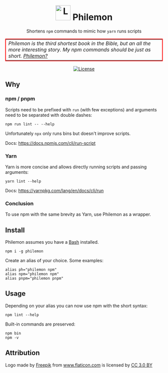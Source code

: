 <h1 align="center">
  <img alt="Logo" src="https://image.flaticon.com/icons/svg/826/826934.svg" height="48">
  Philemon
</h1>

<p align="center">
  Shortens <code>npm</code> commands to mimic how <code>yarn</code> runs scripts
</p>

<center>
  <table style="border: 2px solid red">
    <tr>
      <td border="0">
        <i>
          Philemon is the third shortest book in the Bible, but an all the more interesting story. My npm commands should be just as short. <a href="https://www.bibleserver.com/text/ESV/Philemon1">Philemon?</a>
        </i>
      </td>
    </tr>
  </table>
</center>

<p align="center">
  <a href="https://raw.githubusercontent.com/n4bb12/philemon/master/LICENSE">
    <img alt="License" src="https://img.shields.io/badge/License-ISC-lightgrey.svg?style=flat-square">
  </a>
</p>

## Why

### npm / pnpm

Scripts need to be prefixed with `run` (with few exceptions) and arguments need to be separated with double dashes:
```
npm run lint -- --help
```

Unfortunately `npx` only runs bins but doesn't improve scripts.  

Docs: https://docs.npmjs.com/cli/run-script

### Yarn

Yarn is more concise and allows directly running scripts and passing arguments:
```
yarn lint --help
```

Docs: https://yarnpkg.com/lang/en/docs/cli/run

### Conclusion

To use npm with the same brevity as Yarn, use Philemon as a wrapper.

## Install

Philemon assumes you have a [Bash](https://www.google.de/search?q=Install+Bash)  installed.

```
npm i -g philemon
```

Create an alias of your choice. Some examples:

```
alias ph="philemon npm"
alias npm="philemon npm"
alias pnpm="philemon pnpm"
```

## Usage

Depending on your alias you can now use npm with the short syntax:

```
npm lint --help
```

Built-in commands are preserved:

```
npm bin
npm -v
```

## Attribution

<div>Logo made by <a href="http://www.freepik.com" title="Freepik">Freepik</a> from <a href="https://www.flaticon.com/free-icon/pineapple_826934" title="Flaticon">www.flaticon.com</a> is licensed by <a href="http://creativecommons.org/licenses/by/3.0/" title="Creative Commons BY 3.0" target="_blank">CC 3.0 BY</a></div>
